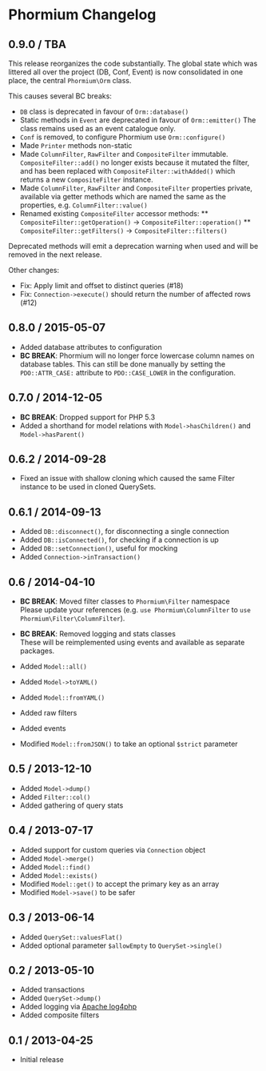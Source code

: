 Phormium Changelog
==================

0.9.0 / TBA
-----------

This release reorganizes the code substantially. The global state which was
littered all over the project (DB, Conf, Event) is now consolidated in one
place, the central `Phormium\Orm` class.

This causes several BC breaks:

* `DB` class is deprecated in favour of `Orm::database()`
* Static methods in `Event` are deprecated in favour of `Orm::emitter()`
  The class remains used as an event catalogue only.
* `Conf` is removed, to configure Phormium use `Orm::configure()`
* Made `Printer` methods non-static
* Made `ColumnFilter`, `RawFilter` and `CompositeFilter` immutable.
  `CompositeFilter::add()` no longer exists because it mutated the filter, and
  has been replaced with `CompositeFilter::withAdded()` which returns a new
  `CompositeFilter` instance.
* Made `ColumnFilter`, `RawFilter` and `CompositeFilter` properties private,
  available via getter methods which are named the same as the properties, e.g.
  `ColumnFilter::value()`
* Renamed existing `CompositeFilter` accessor methods:
** `CompositeFilter::getOperation()` -> `CompositeFilter::operation()`
** `CompositeFilter::getFilters()` -> `CompositeFilter::filters()`

Deprecated methods will emit a deprecation warning when used and will be removed
in the next release.

Other changes:

* Fix: Apply limit and offset to distinct queries (#18)
* Fix: `Connection->execute()` should return the number of affected rows (#12)

0.8.0 / 2015-05-07
------------------

* Added database attributes to configuration
* **BC BREAK**: Phormium will no longer force lowercase column names on
  database tables. This can still be done manually by setting the
  `PDO::ATTR_CASE:` attribute to `PDO::CASE_LOWER` in the configuration.

0.7.0 / 2014-12-05
------------------

* **BC BREAK**: Dropped support for PHP 5.3
* Added a shorthand for model relations with `Model->hasChildren()` and
  `Model->hasParent()`

0.6.2 / 2014-09-28
------------------

* Fixed an issue with shallow cloning which caused the same Filter instance to
  be used in cloned QuerySets.

0.6.1 / 2014-09-13
------------------

* Added `DB::disconnect()`, for disconnecting a single connection
* Added `DB::isConnected()`, for checking if a connection is up
* Added `DB::setConnection()`, useful for mocking
* Added `Connection->inTransaction()`

0.6 / 2014-04-10
----------------

* **BC BREAK**: Moved filter classes to `Phormium\Filter` namespace<br />
  Please update your references (e.g. `use Phormium\ColumnFilter` to
  `use Phormium\Filter\ColumnFilter`).
* **BC BREAK**: Removed logging and stats classes<br />
  These will be reimplemented using events and available as separate packages.
* Added `Model::all()`
* Added `Model->toYAML()`
* Added `Model::fromYAML()`
* Added raw filters
* Added events

* Modified `Model::fromJSON()` to take an optional `$strict` parameter

0.5 / 2013-12-10
----------------

* Added `Model->dump()`
* Added `Filter::col()`
* Added gathering of query stats

0.4 / 2013-07-17
----------------

* Added support for custom queries via `Connection` object
* Added `Model->merge()`
* Added `Model::find()`
* Added `Model::exists()`
* Modified `Model::get()` to accept the primary key as an array
* Modified `Model->save()` to be safer

0.3 / 2013-06-14
----------------

* Added `QuerySet::valuesFlat()`
* Added optional parameter `$allowEmpty` to `QuerySet->single()`

0.2 / 2013-05-10
----------------

* Added transactions
* Added `QuerySet->dump()`
* Added logging via [Apache log4php](http://logging.apache.org/log4php/)
* Added composite filters

0.1 / 2013-04-25
----------------

* Initial release
